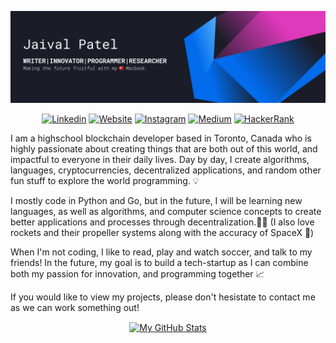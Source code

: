 
<p><img src="https://github.com/GEEGABYTE1/GEEGABYTE1/blob/main/1.png" alt="Jaival Patel">
  <p align="center">
<a href="https://www.linkedin.com/in/jaivalpatel/"><img src="https://img.shields.io/badge/-Jaival Patel-510aed?style=for-the-badge&amp;logo=Linkedin&amp;logoColor=white&amp;link=https://www.linkedin.com/in/jaivalpatel/" alt="Linkedin"></a>
<a href="https://www.jaivalpatel.com"><img src="https://img.shields.io/badge/-:/jaivalpatel-ff66ce?style=for-the-badge&amp;logoColor=white&amp;link=https://geegabyte1.github.io/jaivalpatel/" alt="Website"></a>
<a href="https://www.instagram.com/jaivalpatelll/"><img src="https://img.shields.io/badge/-jaivalpatell-df48ff?style=for-the-badge&amp;logo=Instagram&amp;logoColor=white&amp;link=https://www.instagram.com/jaivalpatelll/" alt="Instagram"></a>
<a href="https://pateljaival05.medium.com/"><img src="https://img.shields.io/badge/-pateljaival05-75caff?style=for-the-badge&amp;logo=Medium&amp;logoColor=black&amp;link=https://pateljaival05.medium.com/" alt="Medium"></a>
<a href="https://www.hackerrank.com/jpcan4"><img src="https://img.shields.io/badge/-jpcan4-026ced?style=for-the-badge&amp;logo=HackerRank&amp;logoColor=white&amp;link=https://www.hackerrank.com/jpcan4" alt="HackerRank"></a>
    </p>



I am a highschool blockchain developer based in Toronto, Canada who is highly passionate about creating things that are both out of this world, and impactful to everyone in their daily lives. Day by day, I create algorithms, languages, cryptocurrencies, decentralized applications, and random other fun stuff to explore the world programming. 💡

I mostly code in Python and Go, but in the future, I will be learning new languages, as well as algorithms, and computer science concepts to create better applications and processes through decentralization.🚶🏻 (I also love rockets and their propeller systems along with the accuracy of SpaceX 🚀)

When I'm not coding, I like to read, play and watch soccer, and talk to my friends! In the future, my goal is to build a tech-startup as I can combine both my passion for innovation, and programming together 📈

If you would like to view my projects, please don't hesistate to contact me as we can work something out!

<p align="center">

<a href="https://github.com/GEEGABYTE1/GEEGABYTE1">
  <img align="center" src= https://github-readme-stats.vercel.app/api?username=GEEGABYTE1&show_icons=true&theme=dracula
username=GEEGABYTE1&show_icons=true&line_height=27&count_private=true&title_color=ffffff&text_color=c9cacc&icon_color=2bbc8a&bg_color=1d1f21" alt="My GitHub Stats" />
</a>

</p>






